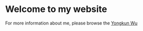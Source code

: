 # Welcome to my website

For more information about me, please browse the [Yongkun Wu](https://wyku.github.io/about/)

   






